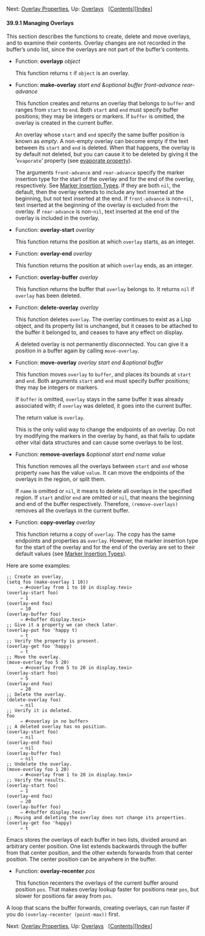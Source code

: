 <!-- This is the GNU Emacs Lisp Reference Manual
corresponding to Emacs version 27.2.

Copyright (C) 1990-1996, 1998-2021 Free Software Foundation,
Inc.

Permission is granted to copy, distribute and/or modify this document
under the terms of the GNU Free Documentation License, Version 1.3 or
any later version published by the Free Software Foundation; with the
Invariant Sections being "GNU General Public License," with the
Front-Cover Texts being "A GNU Manual," and with the Back-Cover
Texts as in (a) below.  A copy of the license is included in the
section entitled "GNU Free Documentation License."

(a) The FSF's Back-Cover Text is: "You have the freedom to copy and
modify this GNU manual.  Buying copies from the FSF supports it in
developing GNU and promoting software freedom." -->

<!-- Created by GNU Texinfo 6.7, http://www.gnu.org/software/texinfo/ -->

Next: [Overlay Properties](Overlay-Properties.html), Up: [Overlays](Overlays.html)   \[[Contents](index.html#SEC_Contents "Table of contents")]\[[Index](Index.html "Index")]

#### 39.9.1 Managing Overlays

This section describes the functions to create, delete and move overlays, and to examine their contents. Overlay changes are not recorded in the buffer’s undo list, since the overlays are not part of the buffer’s contents.

*   Function: **overlayp** *object*

    This function returns `t` if `object` is an overlay.

<!---->

*   Function: **make-overlay** *start end \&optional buffer front-advance rear-advance*

    This function creates and returns an overlay that belongs to `buffer` and ranges from `start` to `end`. Both `start` and `end` must specify buffer positions; they may be integers or markers. If `buffer` is omitted, the overlay is created in the current buffer.

    An overlay whose `start` and `end` specify the same buffer position is known as *empty*. A non-empty overlay can become empty if the text between its `start` and `end` is deleted. When that happens, the overlay is by default not deleted, but you can cause it to be deleted by giving it the ‘`evaporate`’ property (see [evaporate property](Overlay-Properties.html)).

    The arguments `front-advance` and `rear-advance` specify the marker insertion type for the start of the overlay and for the end of the overlay, respectively. See [Marker Insertion Types](Marker-Insertion-Types.html). If they are both `nil`, the default, then the overlay extends to include any text inserted at the beginning, but not text inserted at the end. If `front-advance` is non-`nil`, text inserted at the beginning of the overlay is excluded from the overlay. If `rear-advance` is non-`nil`, text inserted at the end of the overlay is included in the overlay.

<!---->

*   Function: **overlay-start** *overlay*

    This function returns the position at which `overlay` starts, as an integer.

<!---->

*   Function: **overlay-end** *overlay*

    This function returns the position at which `overlay` ends, as an integer.

<!---->

*   Function: **overlay-buffer** *overlay*

    This function returns the buffer that `overlay` belongs to. It returns `nil` if `overlay` has been deleted.

<!---->

*   Function: **delete-overlay** *overlay*

    This function deletes `overlay`. The overlay continues to exist as a Lisp object, and its property list is unchanged, but it ceases to be attached to the buffer it belonged to, and ceases to have any effect on display.

    A deleted overlay is not permanently disconnected. You can give it a position in a buffer again by calling `move-overlay`.

<!---->

*   Function: **move-overlay** *overlay start end \&optional buffer*

    This function moves `overlay` to `buffer`, and places its bounds at `start` and `end`. Both arguments `start` and `end` must specify buffer positions; they may be integers or markers.

    If `buffer` is omitted, `overlay` stays in the same buffer it was already associated with; if `overlay` was deleted, it goes into the current buffer.

    The return value is `overlay`.

    This is the only valid way to change the endpoints of an overlay. Do not try modifying the markers in the overlay by hand, as that fails to update other vital data structures and can cause some overlays to be lost.

<!---->

*   Function: **remove-overlays** *\&optional start end name value*

    This function removes all the overlays between `start` and `end` whose property `name` has the value `value`. It can move the endpoints of the overlays in the region, or split them.

    If `name` is omitted or `nil`, it means to delete all overlays in the specified region. If `start` and/or `end` are omitted or `nil`, that means the beginning and end of the buffer respectively. Therefore, `(remove-overlays)` removes all the overlays in the current buffer.

<!---->

*   Function: **copy-overlay** *overlay*

    This function returns a copy of `overlay`. The copy has the same endpoints and properties as `overlay`. However, the marker insertion type for the start of the overlay and for the end of the overlay are set to their default values (see [Marker Insertion Types](Marker-Insertion-Types.html)).

Here are some examples:

    ;; Create an overlay.
    (setq foo (make-overlay 1 10))
         ⇒ #<overlay from 1 to 10 in display.texi>
    (overlay-start foo)
         ⇒ 1
    (overlay-end foo)
         ⇒ 10
    (overlay-buffer foo)
         ⇒ #<buffer display.texi>
    ;; Give it a property we can check later.
    (overlay-put foo 'happy t)
         ⇒ t
    ;; Verify the property is present.
    (overlay-get foo 'happy)
         ⇒ t
    ;; Move the overlay.
    (move-overlay foo 5 20)
         ⇒ #<overlay from 5 to 20 in display.texi>
    (overlay-start foo)
         ⇒ 5
    (overlay-end foo)
         ⇒ 20
    ;; Delete the overlay.
    (delete-overlay foo)
         ⇒ nil
    ;; Verify it is deleted.
    foo
         ⇒ #<overlay in no buffer>
    ;; A deleted overlay has no position.
    (overlay-start foo)
         ⇒ nil
    (overlay-end foo)
         ⇒ nil
    (overlay-buffer foo)
         ⇒ nil
    ;; Undelete the overlay.
    (move-overlay foo 1 20)
         ⇒ #<overlay from 1 to 20 in display.texi>
    ;; Verify the results.
    (overlay-start foo)
         ⇒ 1
    (overlay-end foo)
         ⇒ 20
    (overlay-buffer foo)
         ⇒ #<buffer display.texi>
    ;; Moving and deleting the overlay does not change its properties.
    (overlay-get foo 'happy)
         ⇒ t

Emacs stores the overlays of each buffer in two lists, divided around an arbitrary center position. One list extends backwards through the buffer from that center position, and the other extends forwards from that center position. The center position can be anywhere in the buffer.

*   Function: **overlay-recenter** *pos*

    This function recenters the overlays of the current buffer around position `pos`. That makes overlay lookup faster for positions near `pos`, but slower for positions far away from `pos`.

A loop that scans the buffer forwards, creating overlays, can run faster if you do `(overlay-recenter (point-max))` first.

Next: [Overlay Properties](Overlay-Properties.html), Up: [Overlays](Overlays.html)   \[[Contents](index.html#SEC_Contents "Table of contents")]\[[Index](Index.html "Index")]

